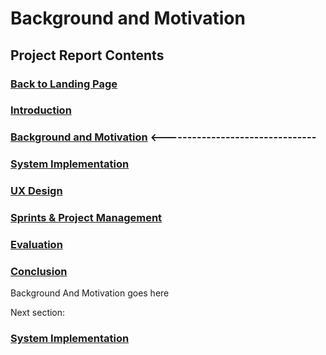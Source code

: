 # Background and Motivation

## Project Report Contents

###  [Back to Landing Page](../README.md)

###  [Introduction](Introduction.md) 

### [Background and Motivation](BackgroundAndMotivation.md) <--------------------------------

### [System Implementation](SystemImplementation.md)

### [UX Design](UXDesign.md)

### [Sprints & Project Management](SprintsAndProjectManagements.md)

### [Evaluation](Evaluation.md)

### [Conclusion](Conclusion.md)

Background And Motivation goes here

Next section:

### [System Implementation](SystemImplementation.md)
